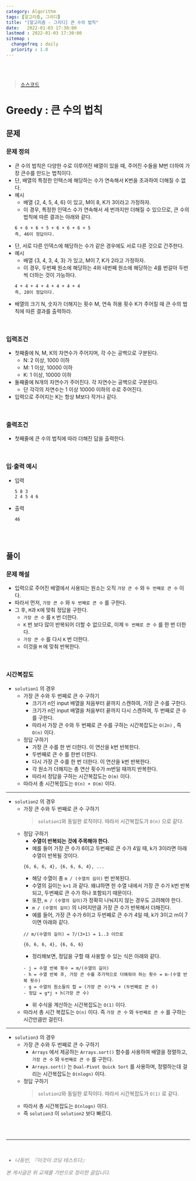 ```yaml
---
category: Algorithm
tags: [알고리즘, 그리디]
title: "[알고리즘 - 그리디] 큰 수의 법칙"
date:   2022-01-03 17:30:00 
lastmod : 2022-01-03 17:30:00
sitemap :
  changefreq : daily
  priority : 1.0
---
```


<br/><br/>

> [소스코드](https://github.com/TaegyunWoo/algorithm-study/blob/main/src/main/java/greedy/%ED%81%B0_%EC%88%98%EC%9D%98_%EB%B2%95%EC%B9%99.java)

# Greedy : 큰 수의 법칙

## 문제
### 문제 정의

- 큰 수의 법칙은 다양한 수로 이루어진 배열이 있을 때, 주어진 수들을 M번 더하여 가장 큰수를 만드는 법칙이다.
- 단, 배열의 특정한 인텍스에 해당하는 수가 연속해서 K번을 초과하여 더해질 수 없다.
- 예시
    - 배열 {2, 4, 5, 4, 6} 이 있고, M이 8, K가 3이라고 가정하자.
    - 이 경우, 특정한 인덱스 수가 연속해서 세 번까지만 더해질 수 있으므로, 큰 수의 법칙에 따른 결과는 아래와 같다.
    ```text
    6 + 6 + 6 + 5 + 6 + 6 + 6 + 5
    즉, 46이 정답이다.
    ```
- 단, 서로 다른 인덱스에 해당하는 수가 같은 경우에도 서로 다른 것으로 간주한다.
- 예시
    - 배열 {3, 4, 3, 4, 3} 가 있고, M이 7, K가 2라고 가정하자.
    - 이 경우, 두번째 원소에 해당하는 4와 네번째 원소에 해당하는 4를 번갈아 두번씩 더하는 것이 가능하다.
    ```text
    4 + 4 + 4 + 4 + 4 + 4 + 4
    즉, 28이 정답이다.
    ```
- 배열의 크기 N, 숫자가 더해지는 횟수 M, 연속 허용 횟수 K가 주어질 때 큰 수의 법칙에 따른 결과를 출력하라.

<br/>

### 입력조건
- 첫째줄에 N, M, K의 자연수가 주어지며, 각 수는 공백으로 구분된다.
  - N: 2 이상, 1000 이하
  - M: 1 이상, 10000 이하
  - K: 1 이상, 10000 이하
- 둘째줄에 N개의 자연수가 주어진다. 각 자연수는 공백으로 구분된다.
  - 단 각각의 자연수는 1 이상 10000 이하의 수로 주어진다.
- 입력으로 주어지는 K는 항상 M보다 작거나 같다.

<br/>

### 출력조건
- 첫째줄에 큰 수의 법칙에 따라 더해진 답을 출력한다.

<br/>

### 입·출력 예시
- 입력
  ```text
  5 8 3
  2 4 5 4 6
  ```

- 출력
  ```text
  46
  ```

<br/><br/>

## 풀이
### 문제 해설
- 입력으로 주어진 배열에서 사용되는 원소는 오직 `가장 큰 수` 와 `두 번째로 큰 수` 이다.
- 따라서 먼저, `가장 큰 수` 와 `두 번째로 큰 수` 를 구한다.
- 그 후, `M`과 `K`에 맞춰 정답을 구한다.
  - `가장 큰 수` 를 `K` 번 더한다.
  - `K` 번 보다 많이 반복되어 더할 수 없으므로, 이제 `두 번째로 큰 수` 를 한 번 더한다.
  - `가장 큰 수` 를 다시 `K` 번 더한다.
  - 이것을 `M` 에 맞춰 반복한다.

<br/>

### 시간복잡도
- `solution1` 의 경우
  - 가장 큰 수와 두 번째로 큰 수 구하기
    - 크기가 n인 input 배열을 처음부터 끝까지 스캔하여, 가장 큰 수를 구한다.
    - 크기가 n인 input 배열을 처음부터 끝까지 다시 스캔하여, 두 번째로 큰 수를 구한다.
    - 따라서 가장 큰 수와 두 번째로 큰 수를 구하는 시간복잡도는 `O(2n)` , 즉 `O(n)` 이다.
  - 정답 구하기
    - 가장 큰 수를 한 번 더한다. 이 연산을 k번 반복한다.
    - 두번째로 큰 수 를 한번 더한다.
    - 다시 가장 큰 수를 한 번 더한다. 이 연산을 k번 반복한다.
    - 각 원소가 더해지는 총 연산 횟수가 m번일 때까지 반복한다.
    - 따라서 정답을 구하는 시간복잡도는 `O(m)` 이다.
  - 따라서 총 시간복잡도는 `O(n) + O(m)` 이다.

<hr/>

- `solution2` 의 경우
  - 가장 큰 수와 두 번째로 큰 수 구하기
    > `solution1`와 동일한 로직이다. 따라서 시간복잡도가 `O(n)` 으로 같다.
  - 정답 구하기
    - **수열이 반복되는 것에 주목해야 한다.**
    - 예를 들어 가장 큰 수가 6이고 두번째로 큰 수가 4일 때, k가 3이라면 아래 수열이 반복될 것이다.
    ```text
    {6, 6, 6, 4}, {6, 6, 6, 4}, ...
    ```
    - 해당 수열이 총 `m / (수열의 길이)` 번 반복된다.
    - 수열의 길이는 `k+1` 과 같다. 왜냐하면 한 수열 내에서 가장 큰 수가 k번 반복되고, 두번째로 큰 수가 하나 포함되기 때문이다.
    - 또한, `m / (수열의 길이)`가 정확히 나눠지지 않는 경우도 고려해야 한다.
    - `m / (수열의 길이)` 의 나머지만큼 가장 큰 수가 반복해서 더해진다.
    - 예를 들어, 가장 큰 수가 6이고 두번째로 큰 수가 4일 때, k가 3이고 m이 7이면 아래와 같다.
    ```text
    // m/(수열의 길이) = 7/(3+1) = 1..3 이므로
    
    {6, 6, 6, 4}, {6, 6, 6}
    ```
    - 정리해보면, 정답을 구할 때 사용할 수 있는 식은 아래와 같다.
    ```text
    - j = 수열 반복 횟수 = m/(수열의 길이)
    - h = 수열 반복 후, 가장 큰 수를 추가적으로 더해줘야 하는 횟수 = m-(수열 반복 횟수)
    - g = 수열의 원소들의 합 = (가장 큰 수)*k + (두번째로 큰 수)
    - 정답 = g*j + h(가장 큰 수)
    ```
    - 위 수식을 계산하는 시간복잡도는 `O(1)` 이다.
  - 따라서 총 시간 복잡도는 `O(n)` 이다. 즉 `가장 큰 수` 와 `두번째로 큰 수` 를 구하는 시간만큼만 걸린다.

<hr/>

- `solution3` 의 경우
  - 가장 큰 수와 두 번째로 큰 수 구하기
    - `Arrays` 에서 제공하는 `Arrays.sort()` 함수를 사용하여 배열을 정렬하고, `가장 큰 수` 와 `두번째로 큰 수` 를 구한다.
    - `Arrays.sort()` 는 `Dual-Pivot Quick Sort` 를 사용하며, 정렬하는데 걸리는 시간복잡도는 `O(nlogn)` 이다.
  - 정답 구하기
    > `solution2`와 동일한 로직이다. 따라서 시간복잡도가 `O(1)` 로 같다. 
  - 따라서 총 시간복잡도는 `O(nlogn)` 이다.
  - 즉 `solution3` 이 `solution2` 보다 빠르다. 

<br><br>

---

<br>
<div style="font-style: italic;color: gray;">
  <ul>
    <li>나동빈, 『이것이 코딩 테스트다』</li>
  </ul>
  본 게시글은 위 교재를 기반으로 정리한 글입니다.
</div>